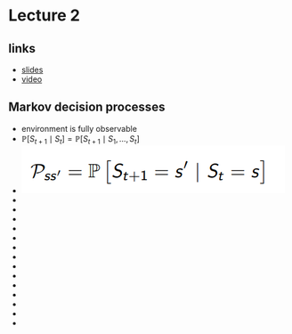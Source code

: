 # Lecture 2


## links
* [slides](https://www.davidsilver.uk/wp-content/uploads/2020/03/MDP.pdf)
* [video](https://www.youtube.com/watch?v=lfHX2hHRMVQ&list=PLqYmG7hTraZBiG_XpjnPrSNw-1XQaM_gB&index=4)


## Markov decision processes 
* environment is fully observable
* $\mathbb{P}\left[S_{t+1} \mid S_t\right]=\mathbb{P}\left[S_{t+1} \mid S_1, \ldots, S_t\right]$
* ![](./assets/l2_p1.png) 
* 
* 
* 
* 
* 
* 
* 
* 
* 
* 
* 
* 
* 
* 



